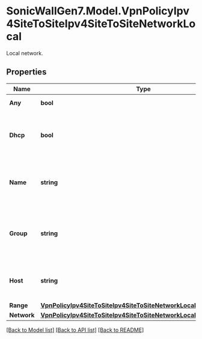 # SonicWallGen7.Model.VpnPolicyIpv4SiteToSiteIpv4SiteToSiteNetworkLocal
Local network.

## Properties

Name | Type | Description | Notes
------------ | ------------- | ------------- | -------------
**Any** | **bool** | Any local network. | [optional] 
**Dhcp** | **bool** | Obtain IP addresses using DHCP through this VPN tunnel. | [optional] 
**Name** | **string** | Configure the local network to named address object. | [optional] 
**Group** | **string** | Configure the local network to named address object group. | [optional] 
**Host** | **string** | Configure the local network to host address. | [optional] 
**Range** | [**VpnPolicyIpv4SiteToSiteIpv4SiteToSiteNetworkLocalRangeRange**](VpnPolicyIpv4SiteToSiteIpv4SiteToSiteNetworkLocalRangeRange.md) |  | [optional] 
**Network** | [**VpnPolicyIpv4SiteToSiteIpv4SiteToSiteNetworkLocalNetworkNetwork**](VpnPolicyIpv4SiteToSiteIpv4SiteToSiteNetworkLocalNetworkNetwork.md) |  | [optional] 

[[Back to Model list]](../README.md#documentation-for-models) [[Back to API list]](../README.md#documentation-for-api-endpoints) [[Back to README]](../README.md)

